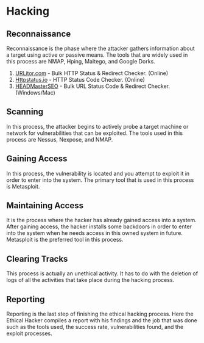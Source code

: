 # Hacking

## Reconnaissance

Reconnaissance is the phase where the attacker gathers information about a target using active or passive means. The tools that are widely used in this process are NMAP, Hping, Maltego, and Google Dorks.

1. [URLitor.com](http://www.urlitor.com) - Bulk HTTP Status & Redirect Checker. (Online)
2. [Httpstatus.io](https://httpstatus.io) - HTTP Status Code Checker. (Online)
3. [HEADMasterSEO](https://headmasterseo.com/download) - Bulk URL Status Code & Redirect Checker. (Windows/Mac)

## Scanning
In this process, the attacker begins to actively probe a target machine or network for vulnerabilities that can be exploited. The tools used in this process are Nessus, Nexpose, and NMAP.

## Gaining Access
In this process, the vulnerability is located and you attempt to exploit it in order to enter into the system. The primary tool that is used in this process is Metasploit.

## Maintaining Access
It is the process where the hacker has already gained access into a system. After gaining access, the hacker installs some backdoors in order to enter into the system when he needs access in this owned system in future. Metasploit is the preferred tool in this process.

## Clearing Tracks
This process is actually an unethical activity. It has to do with the deletion of logs of all the activities that take place during the hacking process.

## Reporting
Reporting is the last step of finishing the ethical hacking process. Here the Ethical Hacker compiles a report with his findings and the job that was done such as the tools used, the success rate, vulnerabilities found, and the exploit processes.

